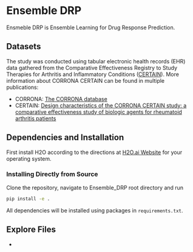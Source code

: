 # Ensemble DRP

Ensmeble DRP is Ensemble Learning for Drug Response Prediction. 

## Datasets

The study was conducted using tabular electronic health records (EHR) data gathered from the Comparative Effectiveness Registry to Study Therapies for Arthritis and Inflammatory Conditions ([CERTAIN](https://www.corevitas.com/)).
More information about CORRONA CERTAIN can be found in multiple publications:

+ CORRONA: [The CORRONA database](http://dx.doi.org/10.1136/ard.2005.043497)
+ CERTAIN: [Design characteristics of the CORRONA CERTAIN study: a comparative effectiveness study of biologic agents for rheumatoid arthritis patients](https://www.ncbi.nlm.nih.gov/pmc/articles/PMC3978136/)

## Dependencies and Installation

First install H2O according to the directions at [H2O.ai Website](https://docs.h2o.ai/h2o/latest-stable/h2o-docs/index.html) for your operating system. 

### Installing Directly from Source

Clone the repository, navigate to Ensemble_DRP root directory and run

```bash
pip install -e .
```

All dependencies will be installed using packages in `requirements.txt`.

## Explore Files
+ 
